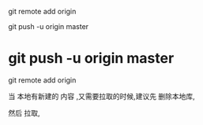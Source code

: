 git remote add origin 

git push -u origin master 

 git push -u origin master
=======
git remote add origin 

当 本地有新建的 内容 ,又需要拉取的时候,建议先  删除本地库, 

然后 拉取,